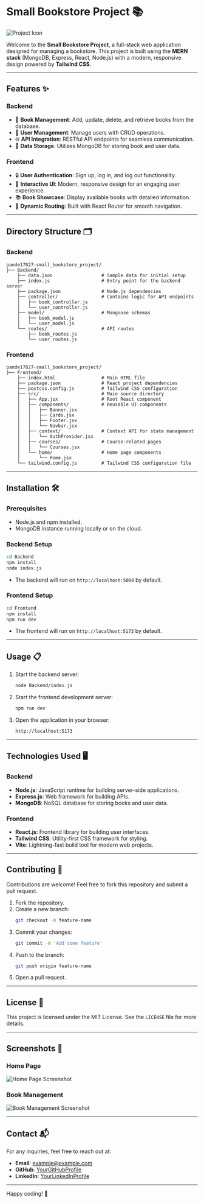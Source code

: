 
# Small Bookstore Project 📚

![Project Icon](path-to-icon/icon.png)

Welcome to the **Small Bookstore Project**, a full-stack web application designed for managing a bookstore. This project is built using the **MERN stack** (MongoDB, Express, React, Node.js) with a modern, responsive design powered by **Tailwind CSS**.

---

## Features ✨

### Backend
- 📖 **Book Management**: Add, update, delete, and retrieve books from the database.
- 👥 **User Management**: Manage users with CRUD operations.
- 🌐 **API Integration**: RESTful API endpoints for seamless communication.
- 💾 **Data Storage**: Utilizes MongoDB for storing book and user data.

### Frontend
- 🔒 **User Authentication**: Sign up, log in, and log out functionality.
- 🎨 **Interactive UI**: Modern, responsive design for an engaging user experience.
- 📚 **Book Showcase**: Display available books with detailed information.
- 🚀 **Dynamic Routing**: Built with React Router for smooth navigation.

---

## Directory Structure 🗂️

### Backend
```
pande17827-small_bookstore_project/
├── Backend/
    ├── data.json                  # Sample data for initial setup
    ├── index.js                   # Entry point for the backend server
    ├── package.json               # Node.js dependencies
    ├── controller/                # Contains logic for API endpoints
    │   ├── book_controller.js
    │   └── user_controller.js
    ├── model/                     # Mongoose schemas
    │   ├── book_model.js
    │   └── user_model.js
    └── routes/                    # API routes
        ├── book_routes.js
        └── user_routes.js
```

### Frontend
```
pande17827-small_bookstore_project/
├── Frontend/
    ├── index.html                 # Main HTML file
    ├── package.json               # React project dependencies
    ├── postcss.config.js          # Tailwind CSS configuration
    ├── src/                       # Main source directory
    │   ├── App.jsx                # Root React component
    │   ├── components/            # Reusable UI components
    │   │   ├── Banner.jsx
    │   │   ├── Cards.jsx
    │   │   ├── Footer.jsx
    │   │   └── Navbar.jsx
    │   ├── context/               # Context API for state management
    │   │   └── AuthProvider.jsx
    │   ├── courses/               # Course-related pages
    │   │   └── Courses.jsx
    │   └── home/                  # Home page components
    │       └── Home.jsx
    └── tailwind.config.js         # Tailwind CSS configuration file
```

---

## Installation 🛠️

### Prerequisites
- Node.js and npm installed.
- MongoDB instance running locally or on the cloud.

### Backend Setup
```bash
cd Backend
npm install
node index.js
```
- The backend will run on `http://localhost:5000` by default.

### Frontend Setup
```bash
cd Frontend
npm install
npm run dev
```
- The frontend will run on `http://localhost:5173` by default.

---

## Usage 📋

1. Start the backend server:
   ```bash
   node Backend/index.js
   ```
2. Start the frontend development server:
   ```bash
   npm run dev
   ```
3. Open the application in your browser:
   ```
   http://localhost:5173
   ```

---

## Technologies Used 🖥️

### Backend
- **Node.js**: JavaScript runtime for building server-side applications.
- **Express.js**: Web framework for building APIs.
- **MongoDB**: NoSQL database for storing books and user data.

### Frontend
- **React.js**: Frontend library for building user interfaces.
- **Tailwind CSS**: Utility-first CSS framework for styling.
- **Vite**: Lightning-fast build tool for modern web projects.

---

## Contributing 🤝

Contributions are welcome! Feel free to fork this repository and submit a pull request.

1. Fork the repository.
2. Create a new branch:
   ```bash
   git checkout -b feature-name
   ```
3. Commit your changes:
   ```bash
   git commit -m 'Add some feature'
   ```
4. Push to the branch:
   ```bash
   git push origin feature-name
   ```
5. Open a pull request.

---

## License 📝

This project is licensed under the MIT License. See the `LICENSE` file for more details.

---

## Screenshots 📸

### Home Page
![Home Page Screenshot](path-to-image)

### Book Management
![Book Management Screenshot](path-to-image)

---

## Contact 📬

For any inquiries, feel free to reach out at:
- **Email**: example@example.com
- **GitHub**: [YourGitHubProfile](https://github.com/YourGitHubProfile)
- **LinkedIn**: [YourLinkedInProfile](https://linkedin.com/in/YourLinkedInProfile)

---

Happy coding! 🚀
